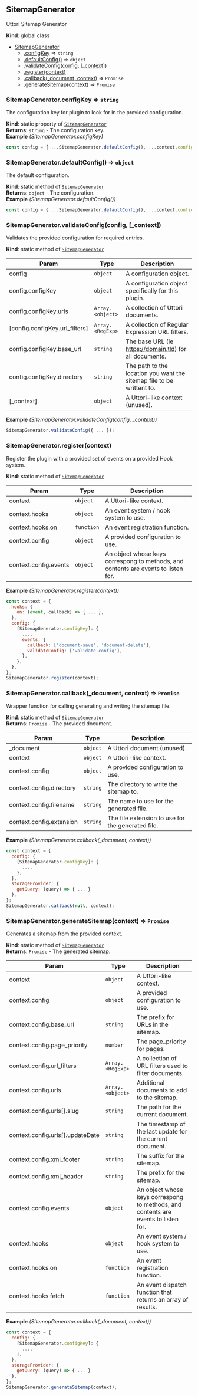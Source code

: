 <a name="SitemapGenerator"></a>

## SitemapGenerator
Uttori Sitemap Generator

**Kind**: global class  

* [SitemapGenerator](#SitemapGenerator)
    * [.configKey](#SitemapGenerator.configKey) ⇒ <code>string</code>
    * [.defaultConfig()](#SitemapGenerator.defaultConfig) ⇒ <code>object</code>
    * [.validateConfig(config, [_context])](#SitemapGenerator.validateConfig)
    * [.register(context)](#SitemapGenerator.register)
    * [.callback(_document, context)](#SitemapGenerator.callback) ⇒ <code>Promise</code>
    * [.generateSitemap(context)](#SitemapGenerator.generateSitemap) ⇒ <code>Promise</code>

<a name="SitemapGenerator.configKey"></a>

### SitemapGenerator.configKey ⇒ <code>string</code>
The configuration key for plugin to look for in the provided configuration.

**Kind**: static property of [<code>SitemapGenerator</code>](#SitemapGenerator)  
**Returns**: <code>string</code> - The configuration key.  
**Example** *(SitemapGenerator.configKey)*  
```js
const config = { ...SitemapGenerator.defaultConfig(), ...context.config[SitemapGenerator.configKey] };
```
<a name="SitemapGenerator.defaultConfig"></a>

### SitemapGenerator.defaultConfig() ⇒ <code>object</code>
The default configuration.

**Kind**: static method of [<code>SitemapGenerator</code>](#SitemapGenerator)  
**Returns**: <code>object</code> - The configuration.  
**Example** *(SitemapGenerator.defaultConfig())*  
```js
const config = { ...SitemapGenerator.defaultConfig(), ...context.config[SitemapGenerator.configKey] };
```
<a name="SitemapGenerator.validateConfig"></a>

### SitemapGenerator.validateConfig(config, [_context])
Validates the provided configuration for required entries.

**Kind**: static method of [<code>SitemapGenerator</code>](#SitemapGenerator)  

| Param | Type | Description |
| --- | --- | --- |
| config | <code>object</code> | A configuration object. |
| config.configKey | <code>object</code> | A configuration object specifically for this plugin. |
| config.configKey.urls | <code>Array.&lt;object&gt;</code> | A collection of Uttori documents. |
| [config.configKey.url_filters] | <code>Array.&lt;RegExp&gt;</code> | A collection of Regular Expression URL filters. |
| config.configKey.base_url | <code>string</code> | The base URL (ie https://domain.tld) for all documents. |
| config.configKey.directory | <code>string</code> | The path to the location you want the sitemap file to be writtent to. |
| [_context] | <code>object</code> | A Uttori-like context (unused). |

**Example** *(SitemapGenerator.validateConfig(config, _context))*  
```js
SitemapGenerator.validateConfig({ ... });
```
<a name="SitemapGenerator.register"></a>

### SitemapGenerator.register(context)
Register the plugin with a provided set of events on a provided Hook system.

**Kind**: static method of [<code>SitemapGenerator</code>](#SitemapGenerator)  

| Param | Type | Description |
| --- | --- | --- |
| context | <code>object</code> | A Uttori-like context. |
| context.hooks | <code>object</code> | An event system / hook system to use. |
| context.hooks.on | <code>function</code> | An event registration function. |
| context.config | <code>object</code> | A provided configuration to use. |
| context.config.events | <code>object</code> | An object whose keys correspong to methods, and contents are events to listen for. |

**Example** *(SitemapGenerator.register(context))*  
```js
const context = {
  hooks: {
    on: (event, callback) => { ... },
  },
  config: {
    [SitemapGenerator.configKey]: {
      ...,
      events: {
        callback: ['document-save', 'document-delete'],
        validateConfig: ['validate-config'],
      },
    },
  },
};
SitemapGenerator.register(context);
```
<a name="SitemapGenerator.callback"></a>

### SitemapGenerator.callback(_document, context) ⇒ <code>Promise</code>
Wrapper function for calling generating and writing the sitemap file.

**Kind**: static method of [<code>SitemapGenerator</code>](#SitemapGenerator)  
**Returns**: <code>Promise</code> - The provided document.  

| Param | Type | Description |
| --- | --- | --- |
| _document | <code>object</code> | A Uttori document (unused). |
| context | <code>object</code> | A Uttori-like context. |
| context.config | <code>object</code> | A provided configuration to use. |
| context.config.directory | <code>string</code> | The directory to write the sitemap to. |
| context.config.filename | <code>string</code> | The name to use for the generated file. |
| context.config.extension | <code>string</code> | The file extension to use for the generated file. |

**Example** *(SitemapGenerator.callback(_document, context))*  
```js
const context = {
  config: {
    [SitemapGenerator.configKey]: {
      ...,
    },
  },
  storageProvider: {
    getQuery: (query) => { ... }
  },
};
SitemapGenerator.callback(null, context);
```
<a name="SitemapGenerator.generateSitemap"></a>

### SitemapGenerator.generateSitemap(context) ⇒ <code>Promise</code>
Generates a sitemap from the provided context.

**Kind**: static method of [<code>SitemapGenerator</code>](#SitemapGenerator)  
**Returns**: <code>Promise</code> - The generated sitemap.  

| Param | Type | Description |
| --- | --- | --- |
| context | <code>object</code> | A Uttori-like context. |
| context.config | <code>object</code> | A provided configuration to use. |
| context.config.base_url | <code>string</code> | The prefix for URLs in the sitemap. |
| context.config.page_priority | <code>number</code> | The page_priority for pages. |
| context.config.url_filters | <code>Array.&lt;RegExp&gt;</code> | A collection of URL filters used to filter documents. |
| context.config.urls | <code>Array.&lt;object&gt;</code> | Additional documents to add to the sitemap. |
| context.config.urls[].slug | <code>string</code> | The path for the current document. |
| context.config.urls[].updateDate | <code>string</code> | The timestamp of the last update for the current document. |
| context.config.xml_footer | <code>string</code> | The suffix for the sitemap. |
| context.config.xml_header | <code>string</code> | The prefix for the sitemap. |
| context.config.events | <code>object</code> | An object whose keys correspong to methods, and contents are events to listen for. |
| context.hooks | <code>object</code> | An event system / hook system to use. |
| context.hooks.on | <code>function</code> | An event registration function. |
| context.hooks.fetch | <code>function</code> | An event dispatch function that returns an array of results. |

**Example** *(SitemapGenerator.callback(_document, context))*  
```js
const context = {
  config: {
    [SitemapGenerator.configKey]: {
      ...,
    },
  },
  storageProvider: {
    getQuery: (query) => { ... }
  },
};
SitemapGenerator.generateSitemap(context);
```
